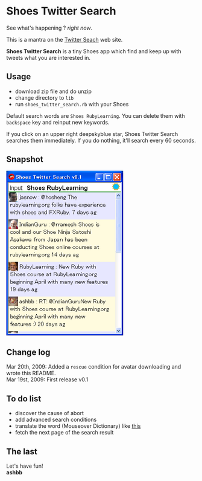 Shoes Twitter Search
====================
See what's happening ? *right now*.

This is a mantra on the [Twitter Seach](http://search.twitter.com/) web site.

**Shoes Twitter Search** is a tiny Shoes app which find and keep up with tweets what you are interested in.


Usage
-----
- download zip file and do unzip
- change directory to `lib`
- run `shoes_twitter_search.rb` with your Shoes

Default search words are `Shoes RubyLearning`.
You can delete them with `backspace` key and reinput new keywords.

If you click on an upper right deepskyblue star, Shoes Twitter Search searches them immediately. If you do nothing, it'll search every 60 seconds.


Snapshot
--------
![shoes_twitter_search.png](http://github.com/ashbb/shoes_twitter_search/raw/master/imgs/shoes_twitter_search.png)


Change log
----------
Mar 20th, 2009: Added a `rescue` condition for avatar downloading and wrote this README. <br>
Mar 19st, 2009: First release v0.1


To do list
----------
- discover the cause of abort
- add advanced search conditions
- translate the word (Mouseover Dictionary) like [this](http://github.com/ashbb/shoes_translator/tree/master)
- fetch the next page of the search result


The last
--------
Let's have fun! <br>
**ashbb**

